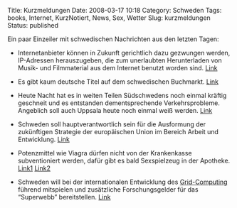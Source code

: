 Title: Kurzmeldungen
Date: 2008-03-17 10:18
Category: Schweden
Tags: books, Internet, KurzNotiert, News, Sex, Wetter
Slug: kurzmeldungen
Status: published

Ein paar Einzeiler mit schwedischen Nachrichten aus den letzten Tagen:

-   Internetanbieter können in Zukunft gerichtlich dazu gezwungen
    werden, IP-Adressen herauszugeben, die zum unerlaubten Herunterladen
    von Musik- und Filmmaterial aus dem Internet benutzt worden sind.
    [Link](http://sr.se/cgi-bin/international/nyhetssidor/artikel.asp?nyheter=1&programid=2108&Artikel=1952559)
-   Es gibt kaum deutsche Titel auf dem schwedischen Buchmarkt.
    [Link](http://sr.se/cgi-bin/international/nyhetssidor/artikel.asp?nyheter=1&programid=2108&Artikel=1951359)
-   Heute Nacht hat es in weiten Teilen Südschwedens noch einmal kräftig
    geschneit und es entstanden dementsprechende Verkehrsprobleme.
    Angeblich soll auch Uppsala heute noch einmal weiß werden.
    [Link](http://www.svd.se/nyheter/inrikes/artikel_983421.svd)
-   Schweden soll hauptverantwortlich sein für die Ausformung der
    zukünftigen Strategie der europäischen Union im Bereich Arbeit und
    Entwicklung.
    [Link](http://sr.se/cgi-bin/international/nyhetssidor/artikel.asp?nyheter=1&programid=2108&Artikel=1953934)
-   Potenzmittel wie Viagra dürfen nicht von der Krankenkasse
    subventioniert werden, dafür gibt es bald Sexspielzeug in der
    Apotheke.
    [Link1](http://sr.se/cgi-bin/international/nyhetssidor/artikel.asp?nyheter=1&programid=2108&Artikel=1953573)
    [Link2](http://www.spiegel.de/panorama/0,1518,540019,00.html)

-   Schweden will bei der internationalen Entwicklung des
    [Grid-Computing](http://de.wikipedia.org/wiki/Grid-Computing)
    führend mitspielen und zusätzliche Forschungsgelder für das
    “Superwebb” bereitstellen.
    [Link](http://www.svd.se/nyheter/inrikes/artikel_982931.svd)

